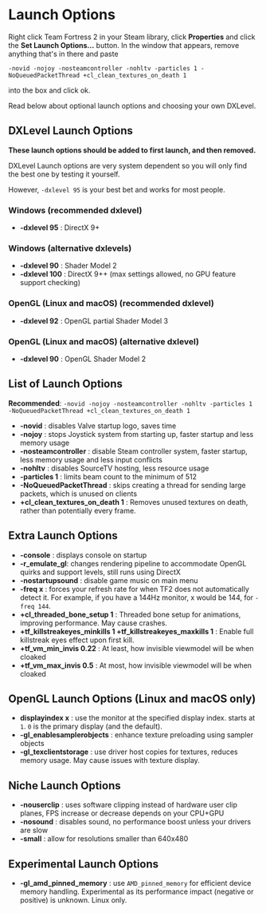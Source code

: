 # Launch Options

Right click Team Fortress 2 in your Steam library, click **Properties** and
click the **Set Launch Options...** button. In the window that appears, remove
anything that's in there and paste

```
-novid -nojoy -nosteamcontroller -nohltv -particles 1 -NoQueuedPacketThread +cl_clean_textures_on_death 1
```

into the box and click ok.

Read below about optional launch options and choosing your own DXLevel.

## DXLevel Launch Options
**These launch options should be added to first launch, and then removed.**

DXLevel Launch options are very system dependent so you will only find the best one by testing it yourself.

However, `-dxlevel 95` is your best bet and works for most people.

### Windows (recommended dxlevel)
* **-dxlevel 95** : DirectX 9+

### Windows (alternative dxlevels)
* **-dxlevel 90** : Shader Model 2
* **-dxlevel 100** : DirectX 9++ (max settings allowed, no GPU feature support checking)

### OpenGL (Linux and macOS) (recommended dxlevel)
* **-dxlevel 92** : OpenGL partial Shader Model 3

### OpenGL (Linux and macOS) (alternative dxlevel)
* **-dxlevel 90** : OpenGL Shader Model 2

## List of Launch Options
**Recommended**: `-novid -nojoy -nosteamcontroller -nohltv -particles 1 -NoQueuedPacketThread +cl_clean_textures_on_death 1`

* **-novid** : disables Valve startup logo, saves time
* **-nojoy** : stops Joystick system from starting up, faster startup and less memory usage
* **-nosteamcontroller** : disable Steam controller system, faster startup, less memory usage and less input conflicts
* **-nohltv** : disables SourceTV hosting, less resource usage
* **-particles 1** : limits beam count to the minimum of 512
* **-NoQueuedPacketThread** : skips creating a thread for sending large packets, which is unused on clients
* **+cl_clean_textures_on_death 1** : Removes unused textures on death, rather than potentially every frame.

## Extra Launch Options
* **-console** : displays console on startup
* **-r_emulate_gl**: changes rendering pipeline to accommodate OpenGL quirks and support levels, still runs using DirectX
* **-nostartupsound** : disable game music on main menu
* **-freq x** : forces your refresh rate for when TF2 does not automatically detect it. For example, if you have a 144Hz monitor, x would be 144, for `-freq 144`.
* **+cl_threaded_bone_setup 1** : Threaded bone setup for animations, improving performance. May cause crashes.
* **+tf_killstreakeyes_minkills 1 +tf_killstreakeyes_maxkills 1** : Enable full killstreak eyes effect upon first kill.
* **+tf_vm_min_invis 0.22** : At least, how invisible viewmodel will be when cloaked
* **+tf_vm_max_invis 0.5** : At most, how invisible viewmodel will be when cloaked

## OpenGL Launch Options (Linux and macOS only)
* **displayindex x** : use the monitor at the specified display index. starts at `1`. `0` is the primary display (and the default).
* **-gl_enablesamplerobjects** : enhance texture preloading using sampler objects
* **-gl_texclientstorage** : use driver host copies for textures, reduces memory usage. May cause issues with texture display.

## Niche Launch Options
* **-nouserclip** : uses software clipping instead of hardware user clip planes, FPS increase or decrease depends on your CPU+GPU
* **-nosound** : disables sound, no performance boost unless your drivers are slow
* **-small** : allow for resolutions smaller than 640x480

## Experimental Launch Options
* **-gl_amd_pinned_memory** : use `AMD_pinned_memory` for efficient device memory handling. Experimental as its performance impact (negative or positive) is unknown. Linux only.
